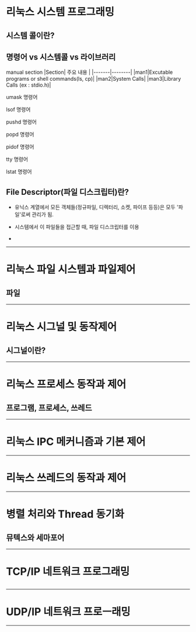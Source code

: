 

# 리눅스 시스템 프로그래밍
## 시스템 콜이란?
## 명령어 vs 시스템콜 vs 라이브러리

manual section
|Section| 주요 내용 |
|-------|--------|
|man1|Excutable programs or shell commands(ls, cp)|
|man2|System Calls|
|man3|Library Calls (ex : stdio.h)|


umask 명령어

lsof 명령어

pushd 명령어

popd 명령어

pidof 명령어

tty 명령어

lstat 명령어

## File Descriptor(파일 디스크립터)란?
- 유닉스 계열에서 모든 객체들(정규파일, 디렉터리, 소켓, 파이프 등등)은 모두 '파일'로써 관리가 됨.


- 시스템에서 이 파일들을 접근할 때, 파일 디스크립터를 이용
- 
------------------------------------------------
# 리눅스 파일 시스템과 파일제어
## 파일 

------------------------------------------------
# 리눅스 시그널 및 동작제어
## 시그널이란?

------------------------------------------------
# 리눅스 프로세스 동작과 제어
## 프로그램, 프로세스, 쓰레드

------------------------------------------------
# 리눅스 IPC 메커니즘과 기본 제어


------------------------------------------------
# 리눅스 쓰레드의 동작과 제어

------------------------------------------------
# 병렬 처리와 Thread 동기화
## 뮤텍스와 세마포어

------------------------------------------------
# TCP/IP 네트워크 프로그래밍
## 

------------------------------------------------
# UDP/IP 네트워크 프로ㅡ래밍

------------------------------------------------